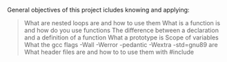 General objectives of this project icludes knowing and applying:
>What are nested loops are and how to use them
>What is a function is and how do you use functions
>The difference between a declaration and a definition of a function
>What a prototype is
>Scope of variables
>What the gcc flags -Wall -Werror -pedantic -Wextra -std=gnu89 are
>What header files are and how to to use them with #include
